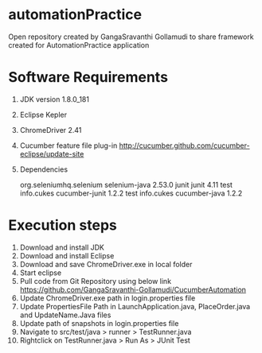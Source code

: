 # automationPractice
Open repository created by GangaSravanthi Gollamudi to share framework created for AutomationPractice application


# Software Requirements
1. JDK version 1.8.0_181
2. Eclipse Kepler
3. ChromeDriver 2.41
4. Cucumber feature file plug-in
http://cucumber.github.com/cucumber-eclipse/update-site
5. Dependencies

    <dependency>
			<groupId>org.seleniumhq.selenium</groupId>
			<artifactId>selenium-java</artifactId>
			<version>2.53.0</version>
	</dependency>
	<dependency>
			<groupId>junit</groupId>
			<artifactId>junit</artifactId>
			<version>4.11</version>
			<scope>test</scope>
	</dependency>
    <dependency>
			<groupId>info.cukes</groupId>
			<artifactId>cucumber-junit</artifactId>
			<version>1.2.2</version>
			<scope>test</scope>
	</dependency>
	<dependency>
			<groupId>info.cukes</groupId>
			<artifactId>cucumber-java</artifactId>
			<version>1.2.2</version>
	</dependency>

# Execution steps

1. Download and install JDK
2. Download and install Eclipse 
3. Download and save ChromeDriver.exe in local folder
4. Start eclipse
5. Pull code from Git Repository using below link
   https://github.com/GangaSravanthi-Gollamudi/CucumberAutomation
6. Update ChromeDriver.exe path in login.properties file 
7. Update PropertiesFile Path in LaunchApplication.java, PlaceOrder.java and UpdateName.Java files
8. Update path of snapshots in login.properties file
9. Navigate to src/test/java > runner > TestRunner.java
10. Rightclick on TestRunner.java > Run As > JUnit Test


